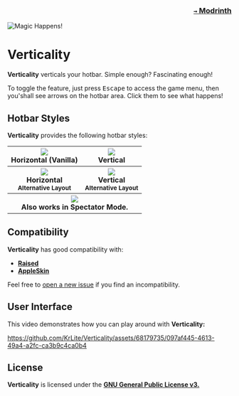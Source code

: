 ### <p align=right>[`→` Modrinth](https://modrinth.com/mod/verticality)</p>

![Magic Happens!](https://github.com/KrLite/Mod.Verticality/blob/artwork/content/v1/magic.png)

# Verticality

**Verticality** verticals your hotbar. Simple enough? Fascinating enough!

To toggle the feature, just press <kbd>Escape</kbd> to access the game menu, then you'shall see arrows on the hotbar area. Click them to see what happens!

## Hotbar Styles

**Verticality** provides the following hotbar styles:

<table>
  <tr>
    <th>
      <img src="https://github.com/KrLite/Mod.Verticality/blob/artwork/content/v3/disabled.png" />
      <br />
      Horizontal (Vanilla)
    </th>
    <th>
      <img src="https://github.com/KrLite/Mod.Verticality/blob/artwork/content/v3/enabled.png" />
      <br />
      Vertical
    </th>
  </tr>
  <tr>
    <th>
      <img src="https://github.com/KrLite/Mod.Verticality/blob/artwork/content/v3/alternative_layout.png" />
      <br />
      Horizontal<br />
      <sub>Alternative Layout</sub>
    </th>
    <th>
      <img src="https://github.com/KrLite/Mod.Verticality/blob/artwork/content/v3/enabled_alternative_layout.png" />
      <br />
      Vertical<br />
      <sub>Alternative Layout</sub>
    </th>
  </tr>
  <tr>
    <th colspan="2">
      <img src="https://github.com/KrLite/Mod.Verticality/blob/artwork/content/v3/spectator_mode.png" />
      <br />
      Also works in Spectator Mode.
    </th>
  </tr>
</table>

## Compatibility

**Verticality** has good compatibility with:

- **[Raised](https://modrinth.com/mod/raised)**
- **[AppleSkin](https://modrinth.com/mod/appleskin)**

Feel free to [open a new issue](https://github.com/KrLite/Mod.Verticality/issues/new/choose) if you find an incompatibility.

## User Interface

This video demonstrates how you can play around with **Verticality:**

https://github.com/KrLite/Verticality/assets/68179735/097af445-4613-49a4-a2fc-ca3b9c4ca0b4

## License

**Verticality** is licensed under the **[GNU General Public License v3.](LICENSE)**
